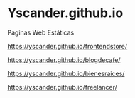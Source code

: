 # Yscander.github.io
Paginas Web Estáticas 


https://yscander.github.io/frontendstore/


https://yscander.github.io/blogdecafe/


https://yscander.github.io/bienesraices/


https://yscander.github.io/freelancer/
